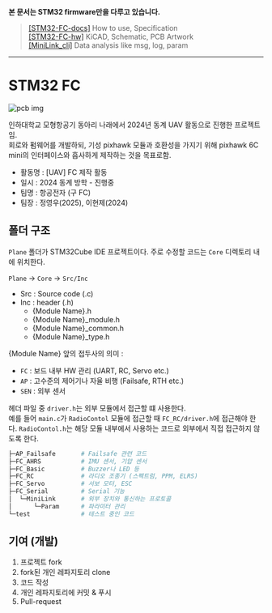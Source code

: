 **본 문서는 STM32 firmware만을 다루고 있습니다.**

> [[STM32-FC-docs]](https://github.com/NARAE-INHA-UNIV/STM32-FC-docs) How to use, Specification <br>
> [[STM32-FC-hw]](https://github.com/NARAE-INHA-UNIV/STM32-FC-hw) KiCAD, Schematic, PCB Artwork <br>
> [[MiniLink_cli]](https://github.com/NARAE-INHA-UNIV/MiniLink_cli) Data analysis like msg, log, param <br>

-----

# STM32 FC


![pcb img](./STM32-FC.jpg)


인하대학교 모형항공기 동아리 나래에서 2024년 동계 UAV 활동으로 진행한 프로젝트임. <br>
회로와 펌웨어를 개발하되, 기성 pixhawk 모듈과 호환성을 가지기 위해 pixhawk 6C mini의 인터페이스와 흡사하게 제작하는 것을 목표로함. <br>

- 활동명 : [UAV] FC 제작 활동
- 일시 : 2024 동계 방학 - 진행중
- 팀명 :  항공전자 (구 FC)
- 팀장 : 정영우(2025), 이현제(2024)


## 폴더 구조

`Plane` 폴더가 STM32Cube IDE 프로젝트이다. 주로 수정할 코드는 `Core` 디렉토리 내에 위치한다.

`Plane` -> `Core` -> `Src/Inc`

- Src : Source code (.c)
- Inc : header (.h)
  - {Module Name}.h
  - {Module Name}_module.h
  - {Module Name}_common.h
  - {Module Name}_type.h

{Module Name} 앞의 접두사의 의미 :
- `FC` : 보드 내부 HW 관리 (UART, RC, Servo etc.)
- `AP` : 고수준의 제어기나 자율 비행 (Failsafe, RTH etc.)
- `SEN` : 외부 센서

헤더 파일 중 `driver.h`는 외부 모듈에서 접근할 떄 사용한다. <br>
예를 들어 `main.c`가 `RadioContol` 모듈에 접근할 때 `FC_RC/driver.h`에 접근해야 한다. `RadioContol.h`는 해당 모듈 내부에서 사용하는 코드로 외부에서 직접 접근하지 않도록 한다.

```bash
├─AP_Failsafe       # Failsafe 관련 코드
├─FC_AHRS           # IMU 센서, 기압 센서
├─FC_Basic          # Buzzer나 LED 등
├─FC_RC             # 라디오 조종기 (스펙트럼, PPM, ELRS)
├─FC_Servo          # 서보 모터, ESC
├─FC_Serial         # Serial 기능
│  └─MiniLink       # 외부 장치와 통신하는 프로토콜
│      └─Param      # 파라미터 관리
└─test              # 테스트 중인 코드
```


## 기여 (개발)

1. 프로젝트 fork
2. fork된 개인 레파지토리 clone
3. 코드 작성
4. 개인 레파지토리에 커밋 & 푸시
5. Pull-request
